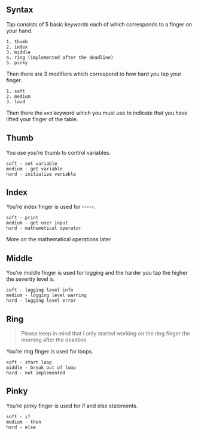 ## Syntax
Tap consists of 5 basic keywords each of which corresponds to a finger on your hand.
```
1. thumb
2. index
3. middle
4. ring (implemented after the deadline)
5. pinky
```

Then there are 3 modifiers which correspond to how hard you tap your finger.
```
1. soft
2. medium
3. loud
```

Then there the ```end``` keyword which you must use to indicate that you have lifted your finger of the table.

## Thumb
You use you're thumb to control variables.
```
soft - set variable
medium - get variable
hard - initialize variable
```

## Index
You're index finger is used for -----.
```
soft - print
medium - get user input
hard - mathemetical operator
```
More on the mathematical operations later

## Middle
You're middle finger is used for logging and the harder you tap the higher the severity level is.
```
soft - logging level info
medium - logging level warning
hard - logging level error
```

## Ring
> Please keep in mind that I only started working on the ring finger the morning after the deadline

You're ring finger is used for loops.
```
soft - start loop
middle - break out of loop
hard - not implemented
```

## Pinky
You're pinky finger is used for if and else statements.
```
soft - if
medium - then
hard - else
```
